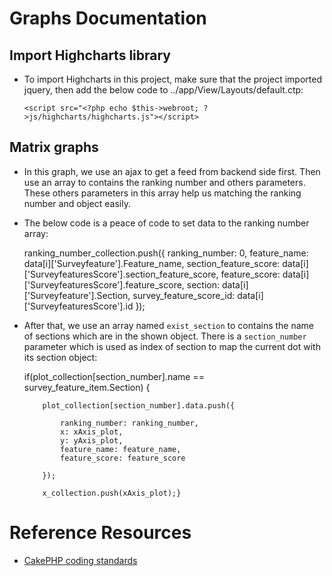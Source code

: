 # Graphs Documentation

## Import Highcharts library
* To import Highcharts in this project, make sure that the project imported jquery, then add the below code to ../app/View/Layouts/default.ctp:

    `<script src="<?php echo $this->webroot; ?>js/highcharts/highcharts.js"></script>`

## Matrix graphs
* In this graph, we use an ajax to get a feed from backend side first. Then use an array to contains the ranking number and others parameters. These others parameters in this array help us matching the ranking number and object easily.
* The below code is a peace of code to set data to the ranking number array:


    ranking_number_collection.push({
       ranking_number: 0,
       feature_name: data[i]['Surveyfeature'].Feature_name,
       section_feature_score: data[i]['SurveyfeaturesScore'].section_feature_score,
       feature_score: data[i]['SurveyfeaturesScore'].feature_score,
       section: data[i]['Surveyfeature'].Section,
       survey_feature_score_id: data[i]['SurveyfeaturesScore'].id
     });

* After that, we use an array named `exist_section` to contains the name of sections which are in the shown object. There is a `section_number` parameter which is used as index of section to map the current dot with its section object:

    
    if(plot_collection[section_number].name == survey_feature_item.Section) {

          plot_collection[section_number].data.push({

              ranking_number: ranking_number,
              x: xAxis_plot,
              y: yAxis_plot,
              feature_name: feature_name,
              feature_score: feature_score

          });

          x_collection.push(xAxis_plot);}

# Reference Resources

* [CakePHP coding standards](http://book.cakephp.org/2.0/en/contributing/cakephp-coding-conventions.html)
